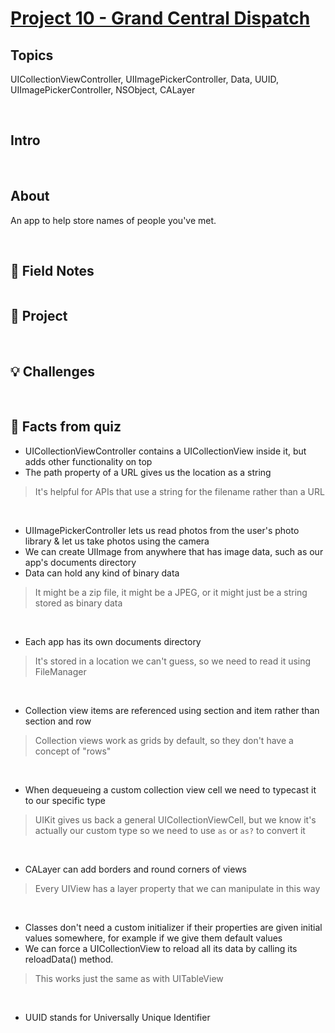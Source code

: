 # [Project 10 - Grand Central Dispatch](https://www.hackingwithswift.com/100/39)

## Topics

UICollectionViewController, UIImagePickerController, Data, UUID, UIImagePickerController, NSObject, CALayer

<br/>

## Intro



<br/>

## About

An app to help store names of people you've met.

<br/>

## 📒 Field Notes


```swift

```


## 📒 Project


<br/>

## 💡 Challenges


<br/>

## 📝 Facts from quiz

- UICollectionViewController contains a UICollectionView inside it, but adds other functionality on top
- The path property of a URL gives us the location as a string
> It's helpful for APIs that use a string for the filename rather than a URL

<br/>

- UIImagePickerController lets us read photos from the user's photo library & let us take photos using the camera
- We can create UIImage from anywhere that has image data, such as our app's documents directory
- Data can hold any kind of binary data
> It might be a zip file, it might be a JPEG, or it might just be a string stored as binary data

<br/>

- Each app has its own documents directory
> It's stored in a location we can't guess, so we need to read it using FileManager

<br/>

- Collection view items are referenced using section and item rather than section and row
> Collection views work as grids by default, so they don't have a concept of "rows"

<br/>

- When dequeueing a custom collection view cell we need to typecast it to our specific type
> UIKit gives us back a general UICollectionViewCell, but we know it's actually our custom type so we need to use ```as``` or ```as?``` to convert it

<br/>

- CALayer can add borders and round corners of views
> Every UIView has a layer property that we can manipulate in this way

<br/>

- Classes don't need a custom initializer if their properties are given initial values somewhere, for example if we give them default values
- We can force a UICollectionView to reload all its data by calling its reloadData() method.
> This works just the same as with UITableView

<br/>

- UUID stands for Universally Unique Identifier

